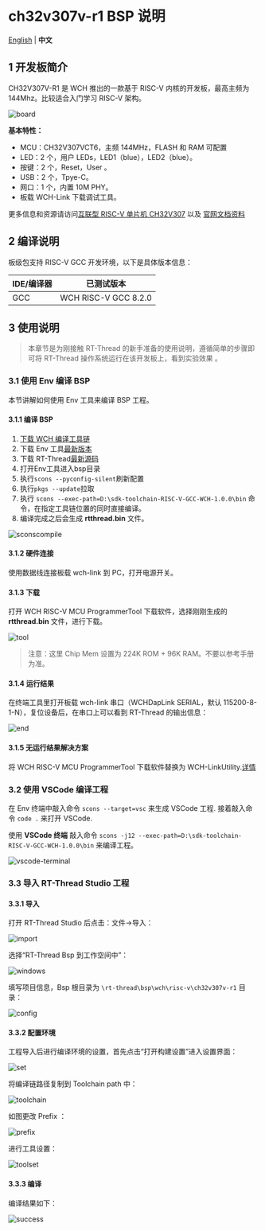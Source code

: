 # ch32v307v-r1 BSP 说明

[English](README.md) | **中文**

## 1 开发板简介

CH32V307V-R1 是 WCH 推出的一款基于 RISC-V 内核的开发板，最高主频为 144Mhz。比较适合入门学习 RISC-V 架构。

![board](./figures/ch32v307.jpg)

**基本特性：**

- MCU：CH32V307VCT6，主频 144MHz，FLASH 和 RAM 可配置
- LED：2 个，用户 LEDs，LED1（blue），LED2（blue）。
- 按键：2 个，Reset，User 。
- USB：2 个，Tpye-C。
- 网口：1 个，内置 10M PHY。
- 板载 WCH-Link 下载调试工具。

更多信息和资源请访问[互联型 RISC-V 单片机 CH32V307](https://www.wch.cn/products/CH32V307.html) 以及 [官网文档资料](https://github.com/openwch/ch32v307)

## 2 编译说明

板级包支持 RISC-V GCC 开发环境，以下是具体版本信息：

| IDE/编译器 | 已测试版本           |
| ---------- | -------------------- |
| GCC        | WCH RISC-V GCC 8.2.0 |

## 3 使用说明

> 本章节是为刚接触 RT-Thread 的新手准备的使用说明，遵循简单的步骤即可将 RT-Thread 操作系统运行在该开发板上，看到实验效果 。

### 3.1 使用 Env 编译 BSP

本节讲解如何使用 Env 工具来编译 BSP 工程。

#### 3.1.1 编译 BSP

1. [下载 WCH 编译工具链](https://github.com/NanjingQinheng/sdk-toolchain-RISC-V-GCC-WCH/archive/refs/tags/V1.0.0.zip)
2. 下载 Env 工具[最新版本](https://github.com/RT-Thread/env-windows/releases)
3. 下载 RT-Thread[最新源码](https://github.com/RT-Thread/rt-thread/archive/refs/heads/master.zip)
4. 打开Env工具进入bsp目录
5. 执行`scons --pyconfig-silent`刷新配置
6. 执行`pkgs --update`拉取
7. 执行 `scons --exec-path=D:\sdk-toolchain-RISC-V-GCC-WCH-1.0.0\bin` 命令，在指定工具链位置的同时直接编译。
8. 编译完成之后会生成 **rtthread.bin** 文件。

![sconscompile](./figures/sconscompile.jpg)

#### 3.1.2 硬件连接

使用数据线连接板载 wch-link 到 PC，打开电源开关。

#### 3.1.3 下载

打开 WCH RISC-V MCU ProgrammerTool 下载软件，选择刚刚生成的 **rtthread.bin** 文件，进行下载。

![tool](./figures/tool.png)

> 注意：这里 Chip Mem 设置为 224K ROM + 96K RAM。不要以参考手册为准。

#### 3.1.4 运行结果

在终端工具里打开板载 wch-link 串口（WCHDapLink SERIAL，默认 115200-8-1-N），复位设备后，在串口上可以看到 RT-Thread 的输出信息：

![end](./figures/end.png)

#### 3.1.5 无运行结果解决方案

将 WCH RISC-V MCU ProgrammerTool 下载软件替换为 WCH-LinkUtility.[详情](https://club.rt-thread.org/ask/article/44e5b4bc129ff373.html)

### 3.2 使用 VSCode 编译工程

在 Env 终端中敲入命令 `scons --target=vsc` 来生成 VSCode 工程. 接着敲入命令 `code .` 来打开 VSCode.

使用 **VSCode 终端** 敲入命令 `scons -j12 --exec-path=D:\sdk-toolchain-RISC-V-GCC-WCH-1.0.0\bin` 来编译工程。

![vscode-terminal](./figures/vscode-terminal.png)

### 3.3 导入 RT-Thread Studio 工程

#### 3.3.1 导入

打开 RT-Thread Studio 后点击：文件->导入：

![import](./figures/import.png)

选择“RT-Thread Bsp 到工作空间中”：

![windows](./figures/windows.png)

填写项目信息，Bsp 根目录为 `\rt-thread\bsp\wch\risc-v\ch32v307v-r1` 目录：

![config](./figures/config.png)

#### 3.3.2 配置环境

工程导入后进行编译环境的设置，首先点击“打开构建设置”进入设置界面：

![set](./figures/set.png)

将编译链路径复制到 Toolchain path 中：

![toolchain](./figures/toolchain.png)

如图更改 Prefix ：

![prefix](./figures/prefix.png)

进行工具设置：

![toolset](./figures/toolset.png)

#### 3.3.3 编译

编译结果如下：

![success](./figures/success.png)
